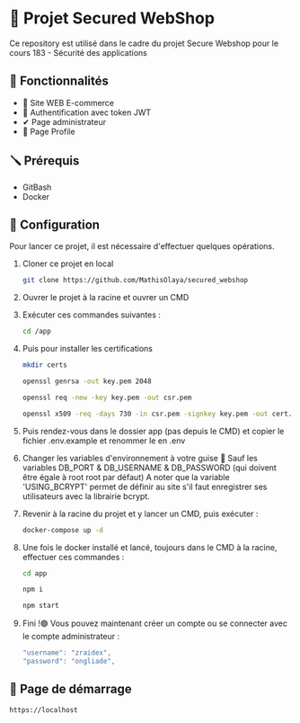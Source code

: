 # 📌 Projet Secured WebShop

Ce repository est utilisé dans le cadre du projet Secure Webshop pour le cours 183 - Sécurité des applications

## 🚀 Fonctionnalités

- 🛒 Site WEB E-commerce
- 🔐 Authentification avec token JWT
- ✔ Page administrateur
- 🧔 Page Profile

## 🪛 Prérequis

- GitBash
- Docker

## 🔧 Configuration

Pour lancer ce projet, il est nécessaire d'effectuer quelques opérations.

1. Cloner ce projet en local
   ```bash
   git clone https://github.com/MathisOlaya/secured_webshop
   ```
2. Ouvrer le projet à la racine et ouvrer un CMD
3. Exécuter ces commandes suivantes :
   ```bash
   cd /app
   ```
4. Puis pour installer les certifications

   ```bash
   mkdir certs
   ```

   ```bash
   openssl genrsa -out key.pem 2048
   ```

   ```bash
   openssl req -new -key key.pem -out csr.pem
   ```

   ```bash
   openssl x509 -req -days 730 -in csr.pem -signkey key.pem -out cert.pem
   ```

5. Puis rendez-vous dans le dossier app (pas depuis le CMD) et copier le fichier .env.example et renommer le en .env
6. Changer les variables d'environnement à votre guise 🛑 Sauf les variables DB_PORT & DB_USERNAME & DB_PASSWORD (qui doivent être égale à root root par défaut)
   A noter que la variable 'USING_BCRYPT' permet de définir au site s'il faut enregistrer ses utilisateurs avec la librairie bcrypt.
7. Revenir à la racine du projet et y lancer un CMD, puis exécuter :
   ```bash
   docker-compose up -d
   ```
8. Une fois le docker installé et lancé, toujours dans le CMD à la racine, effectuer ces commandes :
   ```bash
   cd app
   ```
   ```bash
   npm i
   ```
   ```bash
   npm start
   ```
9. Fini !🟢 Vous pouvez maintenant créer un compte ou se connecter avec le compte administrateur :
   ```javascript
   "username": "zraidex",
   "password": "ongliade",
   ```

## 📃 Page de démarrage

```url
https://localhost
```
